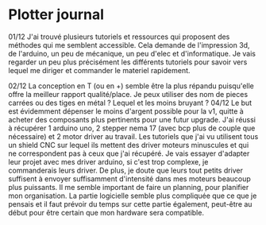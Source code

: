 # Plotter journal   
   
01/12
J'ai trouvé plusieurs tutoriels et ressources qui proposent des méthodes qui me semblent accessible. Cela demande de l'impression 3d, de l'arduino, un peu de mécanique, un peu d'elec et d'informatique. Je vais regarder un peu plus précisément les différents tutoriels pour savoir vers lequel me diriger et commander le materiel rapidement.

02/12
La conception en T (ou en +) semble être la plus répandu puisqu'elle offre la meilleur rapport qualité/place. Je peux utiliser des nom de pieces carrées ou des tiges en métal ? Lequel et les moins bruyant ?
04/12
Le but est évidemment dépenser le moins d'argent possible pour la v1, quitte à acheter des composants plus pertinents pour une futur upgrade. J'ai réussi à récupérer 1 arduino uno, 2 stepper nema 17 (avec bcp plus de couple que nécessaire) et 2 motor driver au travail. Les tutoriels que j'ai vu utilisent tous un shield CNC sur lequel ils mettent des driver moteurs minuscules et qui ne correspondent pas à ceux que j'ai récupéré. Je vais essayer d'adapter leur projet avec mes driver arduino, si c'est trop complexe, je commanderais leurs driver. De plus, je doute que leurs tout petits driver suffisent à envoyer suffisamment d'intensité dans mes moteurs beaucoup plus puissants.
Il me semble important de faire un planning, pour planifier mon organisation. La partie logicielle semble plus compliquée que ce que je pensais et il faut prévoir du temps sur cette partie également, peut-être au début pour être certain que mon hardware sera compatible.
   
   
